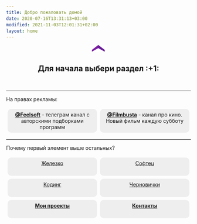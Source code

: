 ```yaml
---
title: Добро пожаловать домой
date: 2020-07-16T13:31:13+03:00
modified: 2021-11-03T12:01:31+02:00
layout: home
---
```


<p style="text-align:center;"><img src="/assets/arrow-home.png" alt=""></p>
<h2 style="text-align:center;">Для начала выбери раздел :+1:</h2>
<br>

<style>
.drid {
	overflow: hidden; 
	flex-wrap: wrap;
	}
.grid ul {  
	//display: table;
	//flex-wrap: wrap;
	display: flex;
	flex-flow: row wrap;
	padding: 0;
	}
.grid li {
	text-align:center;
	float: left;
	box-sizing: border-box;
	width: calc(50% - 8px);
	padding: 7px 10px;
	background: #eee;
	margin: 4px; 
	list-style-type: none;
	min-height: 50px;
	//height: 5em;
	padding-left: 15px;
	padding-right: 15px;
	border-radius: 10px;
	}
</style>

---

<div class="grid" markdown="1">
На правах рекламы:

- [**@Feelsoft**](https://t.me/feelsoft) - телеграм канал с авторскими подборками программ
- [**@Filmbusta**](https://t.me/FilmsRM) - канал про кино. Новый фильм каждую субботу

---

Почему первый элемент выше остальных?

- [Железко](./hardware/)
- [Софтец](./software/)
- [Кодинг](./coding/)
- [Черновички](./blog.html)
- [**Мои проекты**](./projects/)
- [**Контакты**](./about.html)

</div>




